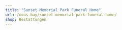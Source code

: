 ```yaml
---
title: "Sunset Memorial Park Funeral Home"
url: /coos-bay/sunset-memorial-park-funeral-home/
shop: Bestattungen
---
```

